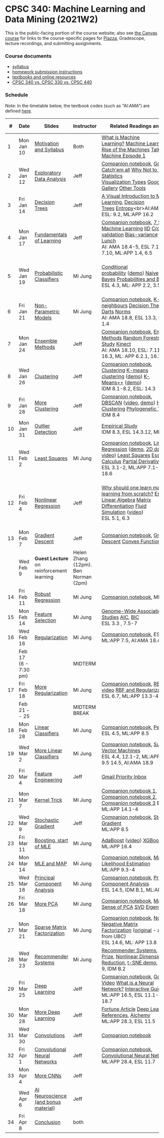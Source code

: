 # CPSC 340: Machine Learning and Data Mining (2021W2)

This is the public-facing portion of the course website; also see [the Canvas course](https://canvas.ubc.ca/courses/83421) for links to the course-specific pages for [Piazza](https://piazza.com/ubc.ca/winterterm22022/cpsc3402012022021w2), Gradescope, lecture recordings, and submitting assignments.

### Course documents

* [syllabus](docs/syllabus.md)
* [homework submission instructions](docs/submissionInstructions.pdf)
* [textbooks and online resources](docs/resources.md)
* [CPSC 340 vs. CPSC 330 vs. CPSC 440](docs/340_330_440.md)

### Schedule

Note: In the timetable below, the textbook codes (such as "AI:AMA") are defined [here](docs/resources.md#textbooks).

| # | Date           | Slides       | Instructor | Related Readings and Links    | Homework and Notes    |
| --|------------ | -------------- | ---- | ----------------------------- | ------------ |
| 1 | Mon Jan 10      | [Motivation and Syllabus](lectures/L1.pdf?raw=1) | Both | [What is Machine Learning?](https://www.youtube.com/watch?v=OokV2AX4TKg) [Machine Learning](https://en.wikipedia.org/wiki/Machine_learning)<br>[Rise of the Machines](http://www.economist.com/news/briefing/21650526-artificial-intelligence-scares-peopleexcessively-so-rise-machines) [Talking Machine Episode 1](https://www.thetalkingmachines.com/episodes/hello-world)       | [a1 posted](https://github.com/UBC-CS/cpsc340-2021w2/raw/main/assignments/a1.zip)   |
| 2 | Wed Jan 12      | [Exploratory Data Analysis](lectures/L2.pdf?raw=1)   | Jeff  | [Companion notebook](notebooks/L02_eda.ipynb), [Gotta Catch'em all](http://datagenetics.com/blog/april32016/index.html) [Why Not to Trust Statistics](https://mathwithbaddrawings.com/2016/07/13/why-not-to-trust-statistics/)<br>[Visualization Types](http://guides.library.duke.edu/datavis/vis_types) [Google Chart Gallery](https://developers.google.com/chart/interactive/docs/gallery?hl=en) [Other Tools](http://selection.datavisualization.ch/)    |     |
| 3 | Fri Jan 14    | [Decision Trees](lectures/L3.pdf?raw=1)    | Jeff   | [A Visual Introduction to Machine Learning](http://www.r2d3.us/visual-intro-to-machine-learning-part-1), [Decision Trees](https://en.wikipedia.org/wiki/Decision_tree_learning) [Entropy](https://en.wikipedia.org/wiki/Entropy_(information_theory))<br>AI:AMA 18.2-3, ESL: 9.2, ML:APP 16.2     | [Big-O Notes](https://www.cs.ubc.ca/~schmidtm/Courses/Notes/bigO.pdf), [Week 1 Tutorials](tutorials/week01)
| 4 | Mon Jan 17  | [Fundamentals of Learning](lectures/L4.pdf?raw=1) | Jeff  |  [Companion notebook](notebooks/L04demo_fundamentals.ipynb), [7 Steps of Machine Learning](https://www.youtube.com/watch?v=nKW8Ndu7Mjw) [IID](https://en.wikipedia.org/wiki/Independent_and_identically_distributed_random_variables) [Cross-validation](https://en.wikipedia.org/wiki/Cross-validation_(statistics)) [Bias-variance](https://en.wikipedia.org/wiki/Bias%E2%80%93variance_tradeoff) [No Free Lunch](http://dml.cs.byu.edu/~cgc/docs/mldm_tools/Reading/LCG.pdf)<br>AI: AMA 18.4-5, ESL 7.1-7.4, 7.10, ML:APP 1.4, 6.5 | [Course Notation Guide](https://www.cs.ubc.ca/~schmidtm/Courses/Notes/notation.pdf)<br>  |
| 5 | Wed Jan 19    | [Probabilistic Classifiers](lectures/L5.pdf?raw=1) | Mi Jung |[Conditional probability](https://en.wikipedia.org/wiki/Conditional_probability) ([demo](http://setosa.io/ev/conditional-probability/)) [Naive Bayes](https://en.wikipedia.org/wiki/Naive_Bayes_classifier) [Probabilities and Battleship](http://datagenetics.com/blog/december32011/index.html)<br>ESL 4.3, ML: APP 2.2, 3.5, 4.1-4.2  | Assignment 1 due<br>[a1 solutions](assignments/a1sol.md)<br>[Probability Notes](https://www.cs.ubc.ca/~schmidtm/Courses/Notes/probability.pdf) [Probability Slides](https://www.cs.ubc.ca/~schmidtm/Courses/Notes/probabilitySlides.pdf) |
| 6 | Fri Jan 21  | [Non-Parametric Models](lectures/L6.pdf?raw=1)   | Mi Jung | [Companion notebook](notebooks/L06demo_dt-knn.ipynb), [K-nearest neighbours](https://en.wikipedia.org/wiki/K-nearest_neighbors_algorithm) [Decision Theory for Darts](http://www.datagenetics.com/blog/january12012/index.html) [Norms](https://en.wikipedia.org/wiki/Norm_(mathematics))<br>AI: AMA 18.8, ESL 13.3, ML:APP 1.4     | [Assignment 2 posted](assignments/a2.zip?raw=1)<br>  [Week 2 Tutorials](tutorials/week02) | 
| 7 | Mon Jan 24  | [Ensemble Methods](lectures/L7.pdf?raw=1) | Jeff | [Companion notebook](notebooks/L07demo_random-forests.ipynb), [Ensemble Methods](https://en.wikipedia.org/wiki/Ensemble_learning) [Random Forests](https://en.wikipedia.org/wiki/Random_forest) [Empirical Study](http://jmlr.org/papers/volume15/delgado14a/delgado14a.pdf) [Kinect](https://www.microsoft.com/en-us/research/wp-content/uploads/2016/02/BodyPartRecognition.pdf)<br>AI: AMA 18.10, ESL: 7.11, 8.2, 15, 16.3, ML: APP 6.2.1, 16.2.5, 16.6  |    |
| 8 | Wed Jan 26    | [Clustering](lectures/L8.pdf?raw=1)    | Jeff | [Companion notebook](notebooks/L08demo_clustering.ipynb), [Clustering](https://en.wikipedia.org/wiki/Cluster_analysis) [K-means clustering](https://en.wikipedia.org/wiki/K-means_clustering) ([demo](https://www.naftaliharris.com/blog/visualizing-k-means-clustering/)) [K-Means++](http://ilpubs.stanford.edu:8090/778/1/2006-13.pdf) ([demo](https://www.youtube.com/watch?v=BIQDlmZDuf8))<br>IDM 8.1-8.2, ESL: 14.3  |     |
| 9 | Fri Jan 28 | [More Clustering](lectures/L9.pdf?raw=1)  |Jeff | [Companion notebook](notebooks/L09demo_dbscan.ipynb), [DBSCAN](https://en.wikipedia.org/wiki/DBSCAN) ([video](https://www.cs.ubc.ca/~schmidtm/Courses/Notes/dbscan.mov), [demo](https://www.naftaliharris.com/blog/visualizing-dbscan-clustering/)) [Hierarchical Clustering](https://en.wikipedia.org/wiki/Hierarchical_clustering) [Phylogenetic Trees](https://en.wikipedia.org/wiki/Phylogenetic_tree)<br>IDM 8.4   |   [Week 3 Tutorials](tutorials/week03) | 
| 10 | Mon Jan 31 <br> | [Outlier Detection](lectures/L10.pdf?raw=1)   |Jeff  | [Empirical Study](https://journals.plos.org/plosone/article?id=10.1371%2Fjournal.pone.0152173)<br>IDM 8.3, ESL 14.3.12, ML:APP 25.5  |    |
| 11 | Wed Feb 2<br> | [Least Squares](lectures/L11.pdf?raw=1)   |Mi Jung | [Companion notebook](notebooks/L11demo_linear-reg.ipynb), [Linear Regression](http://datagenetics.com/blog/august12013/index.html) ([demo](http://setosa.io/ev/ordinary-least-squares-regression/), [2D data](https://www.cs.ubc.ca/~schmidtm/Courses/Notes/linear.mp4), [2D video](https://www.cs.ubc.ca/~schmidtm/Courses/Notes/linear2.mp4)) [Least Squares](https://en.wikipedia.org/wiki/Ordinary_least_squares) [Essence of Calculus](https://www.youtube.com/playlist?list=PLZHQObOWTQDMsr9K-rj53DwVRMYO3t5Yr) [Partial Derivative](https://en.wikipedia.org/wiki/Partial_derivative) [Gradient](https://en.wikipedia.org/wiki/Gradient)<br>ESL 3.1-2, ML:APP 7.1-3, AI:AMA 18.6<br> |  |
| 12 | Fri Feb 4 <br>  | [Nonlinear Regression](lectures/L12.pdf?raw=1) | Jeff| [Why should one learn machine learning from scratch?](https://www.quora.com/Why-should-one-learn-machine-learning-from-scratch-rather-than-just-learning-to-use-the-available-libraries) [Essence of Linear Algebra](https://www.youtube.com/playlist?list=PLZHQObOWTQDPD3MizzM2xVFitgF8hE_ab) [Matrix Differentiation](https://atmos.washington.edu/~dennis/MatrixCalculus.pdf) [Fluid Simulation](http://citeseerx.ist.psu.edu/viewdoc/download?doi=10.1.1.726.8764&rep=rep1&type=pdf) ([video](https://www.youtube.com/watch?v=kGB7Wd9CudA))<br>ESL 5.1, 6.3 | [Linear Algebra Notes](https://www.cs.ubc.ca/~schmidtm/Documents/2009_Notes_LinearAlgebra.pdf)<br>[Linear/Quadratic Gradients](https://www.cs.ubc.ca/~schmidtm/Courses/Notes/linearQuadraticGradients.pdf), [Week 4 Tutorials](tutorials/week04), Assignment 2 due, [Assignment 3 released](assignments/a3.zip?raw=true) |
| 13 | Mon Feb 7 <br>  | [Gradient Descent](lectures/L13.pdf?raw=1)  | Jeff | [Companion notebook](notebooks/L13_grad-descent.ipynb),  [Gradient Descent](https://en.wikipedia.org/wiki/Gradient_descent) [Convex Functions](https://en.wikipedia.org/wiki/Convex_function)    |  [a2 solutions](assignments/a2sol.md)      |
|  | Wed Feb 9 <br> | **Guest Lecture** on reinforcement learning  | Helen Zhang (12pm). Ben Norman (2pm)  |    | [Helen Zhang slides](https://github.com/UBC-CS/CPSC340-2021W2/blob/main/lectures/L15.5a-HelenZhang-RL_Intro-bonus.pdf), [Ben Norman slides](https://github.com/UBC-CS/CPSC340-2021W2/blob/main/lectures/L15.5a-HelenZhang-RL_Intro-bonus.pdf)
| 14 | Fri Feb 11 <br>  | [Robust Regression](lectures/L14.pdf?raw=1)  | Mi Jung   | [Companion notebook](notebooks/L14_loss-basis.ipynb), ML:APP 7.4    |  [Week 5 Tutorials](tutorials/week05)   |
| 15 | Mon Feb 14 <br>  | [Feature Selection](lectures/L15.pdf?raw=1)  | Mi Jung     | [Genome-Wide Association Studies](https://en.wikipedia.org/wiki/Genome-wide_association_study) [AIC](https://en.wikipedia.org/wiki/Akaike_information_criterion), [BIC](https://en.wikipedia.org/wiki/Bayesian_information_criterion)<br>ESL 3.3 , 7.5-7   |  Assignment 3 due <br>[a 3 solutions](https://canvas.ubc.ca/files/17081484/download?download_frd=1)        |
| 16 | Wed Feb 16 <br> | [Regularization](lectures/L16.pdf?raw=1)   | Mi Jung | [Companion notebook](notebooks/L16demo_regularization.ipynb),  ESL 3.4., ML:APP 7.5, AI:AMA 18.4  |   |
|  | Feb 17 (6 - 7:30 pm) <br> |  | MIDTERM | |
| 17 | Fri Feb 18 <br> | [More Regularization](lectures/L17.pdf?raw=1) | Mi Jung  | [Companion notebook](notebooks/L17_more-reg.ipynb),  [RBF video](https://www.cs.ubc.ca/~schmidtm/Courses/Notes/rbf.mp4) [RBF and Regularization video](https://www.cs.ubc.ca/~schmidtm/Courses/Notes/rbf2.mp4)<br>ESL 6.7, ML:APP 13.3-4     |   |
|  | Feb 21 -- 25 <br> |  | MIDTERM BREAK || [a4 posted](https://github.com/UBC-CS/cpsc340-2021w2/raw/main/assignments/a4.zip) (Feb 25)|
| 18 | Mon Feb 28<br> | [Linear Classifiers](lectures/L18.pdf?raw=1)  | Mi Jung | [Companion notebook](notebooks/L19b_lin-classifiers1.ipynb),  [Perceptron](https://en.wikipedia.org/wiki/Perceptron)<br>ESL 4.5, ML:APP 8.5    |        |
| 19 | Wed Mar 2 <br> | [More Linear Classifiers](lectures/L19.pdf?raw=1)  | Mi Jung  | [Companion notebook](notebooks/L20_lin-classifiers2.ipynb),  [Support Vector Machines](https://en.wikipedia.org/wiki/Support_vector_machine)<br>ESL 4.4, 12.1-2, ML:APP 8.1-3, 9.5 14.5, AI:AMA 18.9  |  [Week 6 Tutorials](tutorials/week06) |
| 20 | Fri Mar 4<br> | [Feature Engineering](lectures/L20.pdf?raw=1)   | Jeff | [Gmail Priority Inbox](http://static.googleusercontent.com/media/research.google.com/en//pubs/archive/36955.pdf)  |  |
| 21 | Mon Mar 7 <br> | [Kernel Trick](lectures/L21.pdf?raw=1) | Mi Jung     | [Companion notebook 1](notebooks/L21_kernels.ipynb), [Companion notebook 2](notebooks/L23demo_kernels.ipynb), [Companion notebook 3](notebooks/L22b_rbf.ipynb) ESL 12.3, ML:APP 14.1-4 |   |
| 22 | Wed Mar 9 <br> | [Stochastic Gradient](lectures/L22.pdf?raw=1)  | Jeff  | [Companion notebook](notebooks/L22_sgd.ipynb), [Stochastic Gradient](https://en.wikipedia.org/wiki/Stochastic_gradient_descent)<br>ML:APP 8.5     |  [Week 7 Tutorials](tutorials/week07) |
| 23 | Fri Mar 11 <br>  | [Boosting, start of MLE](lectures/L23.pdf?raw=1)   | Mi Jung  | [AdaBoost](https://en.wikipedia.org/wiki/AdaBoost) ([video](https://www.cs.ubc.ca/~schmidtm/Courses/Notes/adaBoost.mp4)) [XGBoost](https://xgboost.readthedocs.io/en/latest/tutorials/model.html) ([video](https://www.cs.ubc.ca/~schmidtm/Courses/Notes/regressionBoost.mp4))<br>ML:APP 16.4     |a4 due, [a5 posted](https://github.com/UBC-CS/cpsc340-2021w2/raw/main/assignments/a5_2021w2.zip),  [Max and Argmax Notes](https://www.cs.ubc.ca/~schmidtm/Courses/Notes/max.pdf) |
| 24 | Mon Mar 14 <br>  | [MLE and MAP](lectures/L24.pdf?raw=1) | Mi Jung | [Companion notebook](notebooks/L24_mle.ipynb), [Maximum Likelihood Estimation](https://en.wikipedia.org/wiki/Maximum_likelihood_estimation)<br>ML:APP 9.3-4  | |
| 25 | Wed Mar 16 <br>  | [Principal Component Analysis](lectures/L25.pdf?raw=1) | Mi Jung | [Companion notebook](notebooks/L26a_pca1.ipynb),  [Principal Component Analysis](https://en.wikipedia.org/wiki/Principal_component_analysis)<br>ESL 14.5, IDM B.1, ML:APP 12.2  | 
| 26 | Fri Mar 18 <br>  | [More PCA](lectures/L26.pdf?raw=1)     | Mi Jung | [Companion notebook](notebooks/L28demo_pca2.ipynb),  [Making Sense of PCA](https://stats.stackexchange.com/questions/2691/making-sense-of-principal-component-analysis-eigenvectors-eigenvalues) [SVD](https://en.wikipedia.org/wiki/Singular_value_decomposition) [Eigenfaces](https://en.wikipedia.org/wiki/Eigenface)   |  [Week 8 Tutorials](tutorials/week08)   |
| 27 | Mon Mar 21 <br> | [Sparse Matrix Factorization](lectures/L27.pdf?raw=1)  | Mi Jung | [Companion notebook](notebooks/L29demo_pca-nmf.ipynb),  [Non-Negative Matrix Factorization](https://en.wikipedia.org/wiki/Non-negative_matrix_factorization) ([original](http://www.nature.com/nature/journal/v401/n6755/abs/401788a0.html) - access from UBC)<br>ESL 14.6, ML: APP 13.8  |    |
| 28 | Wed Mar 23 <br> | [Recommender Systems](lectures/L28.pdf?raw=1)    | Mi Jung | [Recommender Systems](https://en.wikipedia.org/wiki/Recommender_system), [Netflix Prize](https://en.wikipedia.org/wiki/Netflix_Prize), [Nonlinear Dimensionality Reduction](https://en.wikipedia.org/wiki/Nonlinear_dimensionality_reduction), [t-SNE demo](http://distill.pub/2016/misread-tsne/), ESL 14.8-9, IDM B.2 |   |
| 29 | Fri Mar 25 <br> | [Deep Learning](lectures/L29.pdf?raw=1)   | Jeff    | [Companion notebook](notebooks/L32a_neural-net1.ipynb), [Google Video](https://www.youtube.com/watch?v=bHvf7Tagt18) [What is a Neural Network?](https://www.youtube.com/watch?v=aircAruvnKk) [Interactive Guide](https://jalammar.github.io/visual-interactive-guide-basics-neural-networks)<br>ML:APP 16.5, ESL 11.1-4, AI: AMA 18.7    |   Assignment 5 due, [a6 posted](https://github.com/UBC-CS/cpsc340-2021w2/raw/main/assignments/a6.zip),  [Week 9 Tutorials](tutorials/week09)    |
| 30 | Mon Mar 28 <br> | [More Deep Learning](lectures/L30.pdf?raw=1)  | Jeff   |  [Fortune Article](http://fortune.com/ai-artificial-intelligence-deep-machine-learning/) [Deep Learning References](https://github.com/ChristosChristofidis/awesome-deep-learning), [Alchemy](https://www.youtube.com/watch?v=Qi1Yry33TQE&feature=youtu.be&t=3m)<br>ML:APP 28.3, ESL 11.5   |       |
| 31 | Wed Mar 30 <br> | [Convolutions](lectures/L31.pdf?raw=1)    | Jeff   |  [Companion notebook](notebooks/L34demo_convolution-cnn.ipynb)   |      |
| 32 | Fri Apr 1 <br> | [Convolutional Neural Networks](lectures/L32.pdf?raw=1)  | Jeff  | [Companion notebook](notebooks/L35demo-cnn-pretrained.ipynb), [Convolutional Neural Networks](https://en.wikipedia.org/wiki/Convolutional_neural_network)<br>ML:APP 28.4, ESL 11.7   | [Week 10 Tutorials](tutorials/week10) |
| 33 | Mon Apr 4<br> | [More CNNs](lectures/L33.pdf?raw=1) | Jeff | |  |
|    | Wed Apr 6<br> | [AI Neuroscience (and bonus material)](lectures/L33.5-Bonus-AI-Neuroscience-compressed.pdf?raw=1)    | Jeff  |    |
| 34 | Fri Apr 8<br> | [Conclusion](lectures/L34.pdf?raw=1) |  both |  | Assignment 6 due      |
